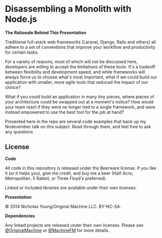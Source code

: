 # Disassembling a Monolith with Node.js

**The Rationale Behind This Presentation**

Traditional full-stack web frameworks (Laravel, Django, Rails and others) all adhere to a set of conventions that improve your workflow and productivity for certain tasks.

For a variety of reasons, most of which will not be discussed here, developers are willing to accept the limitations of these tools. It's a tradeoff between flexibility and development speed, and while frameworks will always force us to choose what's most important, what if we could build our application with smaller, more agile tools that reduced the impact of our choice?

What if you could build an application in many tiny pieces, where pieces of your architecture could be swapped out at a moment's notice? How would your team react if they were no longer tied to a single framework, and were instead empowered to use the best tool for the job at hand?

Presented here in the repo are several code examples that back up my Nodevember talk on this subject. Read through them, and feel free to ask any questions

## License

**Code**

All code in this repository is released under the Beerware license. If you like it (or it helps you), give me credit, and buy me a beer (Half Acre, Metropolitan, 5 Rabbit, or Three Floyd's preferred).

Linked or included libraries are available under their own licenses.

**Presentation**

&copy; 2014 Nicholas Young/Original Machine LLC. BY-NC-SA.

**Dependencies**

Any linked projects are released under their own licenses. Please see [@OriginalMachine](http://github.com/originalmachine) or [@MachineFM](http://github.com/machinefm) for more details.

